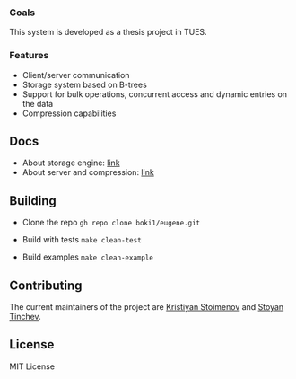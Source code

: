 ### Goals

This system is developed as a thesis project in TUES.

### Features

- Client/server communication
- Storage system based on B-trees
- Support for bulk operations, concurrent access and dynamic entries on the data
- Compression capabilities

## Docs

- About storage engine: [link](https://drive.google.com/file/d/1zT56mOAl3wQGoWHtyldhNyxYcsKTWsuJ/view?usp=sharing)
- About server and compression: [link](https://drive.google.com/file/d/1Yq7Ax58-CievKgJf__unERXR0vCGH8Ps/view?usp=sharing)

## Building

- Clone the repo
`gh repo clone boki1/eugene.git`

- Build with tests
`make clean-test`

- Build examples
`make clean-example`

## Contributing
The current maintainers of the project are [Kristiyan Stoimenov](https://www.linkedin.com/in/kristiyan-stoimenov/) and [Stoyan Tinchev](https://www.linkedin.com/in/stoyan-tinchev-524949208/).

## License
MIT License
  
</center>
